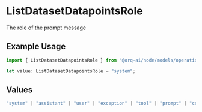 # ListDatasetDatapointsRole

The role of the prompt message

## Example Usage

```typescript
import { ListDatasetDatapointsRole } from "@orq-ai/node/models/operations";

let value: ListDatasetDatapointsRole = "system";
```

## Values

```typescript
"system" | "assistant" | "user" | "exception" | "tool" | "prompt" | "correction" | "expected_output"
```